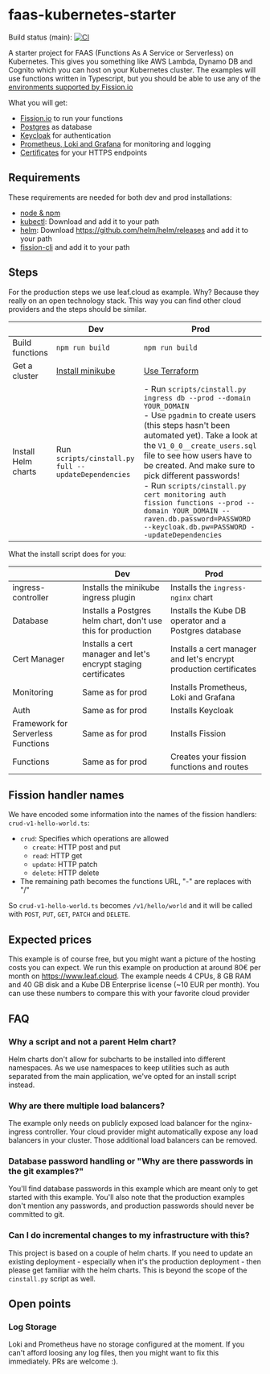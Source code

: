 # faas-kubernetes-starter

Build status (main): [![CI](https://github.com/liebharc/faas-kubernetes-starter/workflows/CI/badge.svg?branch=main)](https://github.com/liebharc/faas-kubernetes-starter/actions)

A starter project for FAAS (Functions As A Service or Serverless) on Kubernetes. This gives you something like AWS Lambda, Dynamo DB and Cognito which you can host on your Kubernetes cluster. The examples will use functions written in Typescript, but you should be able to use any of the [environments supported by Fission.io](https://environments.fission.io/)

What you will get:

- [Fission.io](https://fission.io/) to run your functions
- [Postgres](https://www.postgresql.org/) as database
- [Keycloak](https://www.keycloak.org/) for authentication
- [Prometheus, Loki and Grafana](https://grafana.com/docs/loki/latest/) for monitoring and logging
- [Certificates](https://letsencrypt.org/) for your HTTPS endpoints

## Requirements

These requirements are needed for both dev and prod installations:

- [node & npm](https://docs.npmjs.com/cli/v7/configuring-npm/install)
- [kubectl](https://kubernetes.io/releases/download/): Download and add it to your path
- [helm](https://helm.sh/docs/intro/install/): Download https://github.com/helm/helm/releases and add it to your path
- [fission-cli](https://fission.io/docs/installation/#install-fission-cli) and add it to your path

## Steps

For the production steps we use leaf.cloud as example. Why? Because they really on an open technology stack. This way you can find other cloud providers and the steps should be similar.

|                     | Dev                                                                             | Prod                                                                                                                                                                                                                                                                                                                                                                                                                                                              |
| ------------------- | ------------------------------------------------------------------------------- | ----------------------------------------------------------------------------------------------------------------------------------------------------------------------------------------------------------------------------------------------------------------------------------------------------------------------------------------------------------------------------------------------------------------------------------------------------------------- |
| Build functions     | `npm run build`                                                                 | `npm run build`                                                                                                                                                                                                                                                                                                                                                                                                                                                   |
| Get a cluster       | [Install minikube](https://kubernetes.io/de/docs/tasks/tools/install-minikube/) | [Use Terraform](/Terraform.md)                                                                                                                                                                                                                                                                                                                                                                                                                                    |
| Install Helm charts | Run `scripts/cinstall.py full --updateDependencies`                             | - Run `scripts/cinstall.py ingress db --prod --domain YOUR_DOMAIN`<br/>- Use `pgadmin` to create users (this steps hasn't been automated yet). Take a look at the `V1_0_0__create_users.sql` file to see how users have to be created. And make sure to pick different passwords! <br/>- Run `scripts/cinstall.py cert monitoring auth fission functions --prod --domain YOUR_DOMAIN --raven.db.password=PASSWORD --keycloak.db.pw=PASSWORD --updateDependencies` |

What the install script does for you:

|                                    | Dev                                                            | Prod                                                              |
| ---------------------------------- | -------------------------------------------------------------- | ----------------------------------------------------------------- |
| ingress-controller                 | Installs the minikube ingress plugin                           | Installs the `ingress-nginx` chart                                |
| Database                           | Installs a Postgres helm chart, don't use this for production  | Installs the Kube DB operator and a Postgres database             |
| Cert Manager                       | Installs a cert manager and let's encrypt staging certificates | Installs a cert manager and let's encrypt production certificates |
| Monitoring                         | Same as for prod                                               | Installs Prometheus, Loki and Grafana                             |
| Auth                               | Same as for prod                                               | Installs Keycloak                                                 |
| Framework for Serverless Functions | Same as for prod                                               | Installs Fission                                                  |
| Functions                          | Same as for prod                                               | Creates your fission functions and routes                         |

## Fission handler names

We have encoded some information into the names of the fission handlers: `crud-v1-hello-world.ts`:

- `crud`: Specifies which operations are allowed
  - `create`: HTTP post and put
  - `read`: HTTP get
  - `update`: HTTP patch
  - `delete`: HTTP delete
- The remaining path becomes the functions URL, "-" are replaces with "/"

So `crud-v1-hello-world.ts` becomes `/v1/hello/world` and it will be called with `POST`, `PUT`, `GET`, `PATCH` and `DELETE`.

## Expected prices

This example is of course free, but you might want a picture of the hosting costs you can expect. We run this example on production at around 80€ per month on https://www.leaf.cloud. The example needs 4 CPUs, 8 GB RAM and 40 GB disk and a Kube DB Enterprise license (~10 EUR per month). You can use these numbers to compare this with your favorite cloud provider

## FAQ

### Why a script and not a parent Helm chart?

Helm charts don't allow for subcharts to be installed into different namespaces. As we use namespaces to keep utilities such as auth separated from the main application, we've opted for an install script instead.

### Why are there multiple load balancers?

The example only needs on publicly exposed load balancer for the nginx-ingress controller. Your cloud provider might automatically expose any load balancers in your cluster. Those additional load balancers can be removed.

### Database password handling or "Why are there passwords in the git examples?"

You'll find database passwords in this example which are meant only to get started with this example. You'll also note that the production examples don't mention any passwords, and production passwords should never be committed to git.

### Can I do incremental changes to my infrastructure with this?

This project is based on a couple of helm charts. If you need to update an existing deployment - especially when it's the production deployment - then please get familiar with the helm charts. This is beyond the scope of the `cinstall.py` script as well.

## Open points

### Log Storage

Loki and Prometheus have no storage configured at the moment. If you can't afford loosing any log files, then you might want to fix this immediately. PRs are welcome :).

